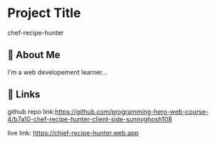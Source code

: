
# Project Title

chef-recipe-hunter


## 🚀 About Me
I'm a web developement learner...


## 🔗 Links
github repo link:https://github.com/programming-hero-web-course-4/b7a10-chef-recipe-hunter-client-side-sunnyghosh108

live link: https://chief-recipe-hunter.web.app

